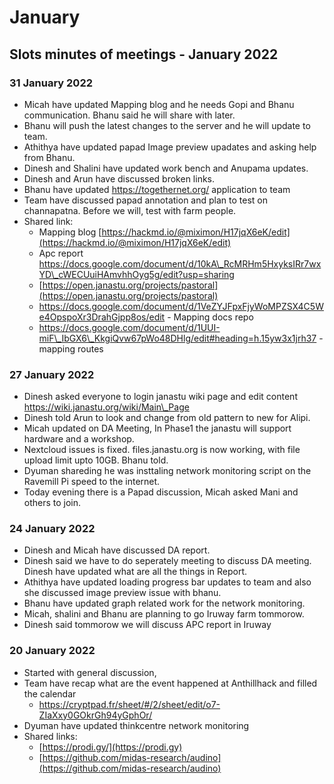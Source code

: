 # January

## Slots minutes of meetings - January 2022



### 31 January 2022

* Micah have updated Mapping blog and he needs Gopi and Bhanu communication. Bhanu said he will share with later.
* Bhanu will push the latest changes to the server and he will update to team.
* Athithya have updated papad Image preview upadates and asking help from Bhanu.
* Dinesh and Shalini have updated work bench and Anupama updates.
* Dinesh and Arun have discussed broken links.
* Bhanu have updated https://togethernet.org/ application to team
* Team have discussed papad annotation and plan to test on channapatna. Before we will, test with farm people.
* Shared link:
  * Mapping blog [https://hackmd.io/@miximon/H17jqX6eK/edit](https://hackmd.io/@miximon/H17jqX6eK/edit)
  * Apc report [https://docs.google.com/document/d/10kA\_RcMRHm5HxyksIRr7wxYD\_cWECUuiHAmvhhOyg5g/edit?usp=sharing    \
    ](https://docs.google.com/document/d/10kA\_RcMRHm5HxyksIRr7wxYD\_cWECUuiHAmvhhOyg5g/edit?usp=sharing)
  * [https://open.janastu.org/projects/pastoral](https://open.janastu.org/projects/pastoral)
  * https://docs.google.com/document/d/1VeZYJFpxFjyWoMPZSX4C5We4OpspoXr3DrahGjpp8os/edit - Mapping docs repo
  * https://docs.google.com/document/d/1UUI-miF\_IbGX6\_KkgiQvw67pWo48DHlg/edit#heading=h.15yw3x1jrh37 - mapping routes

### 27 January 2022

* Dinesh asked everyone to login janastu wiki page and edit content https://wiki.janastu.org/wiki/Main\_Page
* Dinesh told Arun to look and change from old pattern to new for Alipi.
* Micah updated on DA Meeting, In Phase1 the janastu will support hardware and a workshop.
* Nextcloud issues is fixed. files.janastu.org is now working, with file upload limit upto 10GB. Bhanu told.
* Dyuman shareding he was insttaling network monitoring script on the Ravemill Pi speed to the internet.
* Today evening there is a Papad discussion, Micah asked Mani and others to join.

### 24 January 2022

* Dinesh and Micah have discussed DA report.
* Dinesh said we have to do seperately meeting to discuss DA meeting. Dinesh have updated what are all the things in Report.
* Athithya have updated loading progress bar updates to team and also she discussed image preview issue with bhanu.
* Bhanu have updated graph related work for the network monitoring.
* Micah, shalini and Bhanu are planning to go Iruway farm tommorow.
* Dinesh said tommorow we will discuss APC report in Iruway

### 20 January 2022

* Started with general discussion,
* Team have recap what are the event happened at Anthillhack and filled the calendar
  * [https://cryptpad.fr/sheet/#/2/sheet/edit/o7-ZIaXxy0GOkrGh94yGphOr/    ](https://cryptpad.fr/sheet/#/2/sheet/edit/o7-ZIaXxy0GOkrGh94yGphOr/)
* Dyuman have updated thinkcentre network monitoring
* Shared links:
  * [https://prodi.gy/](https://prodi.gy)
  * [https://github.com/midas-research/audino](https://github.com/midas-research/audino)
